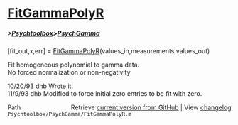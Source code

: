 # [FitGammaPolyR](FitGammaPolyR)
##### >[Psychtoolbox](Psychtoolbox)>[PsychGamma](PsychGamma)

[fit\_out,x,err] = [FitGammaPolyR](FitGammaPolyR)(values\_in,measurements,values\_out)  
  
Fit homogeneous polynomial to gamma data.  
No forced normalization or non-negativity  
  
10/20/93    dhb   Wrote it.  
11/9/93     dhb   Modified to force initial zero entries to be fit with zero.  




<div class="code_header" style="text-align:right;">
  <span style="float:left;">Path&nbsp;&nbsp;</span> <span class="counter">Retrieve <a href=
  "https://raw.github.com/Psychtoolbox-3/Psychtoolbox-3/beta/Psychtoolbox/PsychGamma/FitGammaPolyR.m">current version from GitHub</a> | View <a href=
  "https://github.com/Psychtoolbox-3/Psychtoolbox-3/commits/beta/Psychtoolbox/PsychGamma/FitGammaPolyR.m">changelog</a></span>
</div>
<div class="code">
  <code>Psychtoolbox/PsychGamma/FitGammaPolyR.m</code>
</div>

